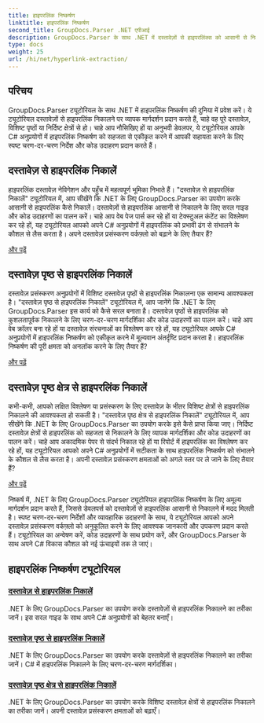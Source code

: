 ```yaml
---
title: हाइपरलिंक निष्कर्षण
linktitle: हाइपरलिंक निष्कर्षण
second_title: GroupDocs.Parser .NET एपीआई
description: GroupDocs.Parser के साथ .NET में दस्तावेज़ों से हाइपरलिंक्स को आसानी से निकालें। हाइपरलिंक निष्कर्षण के लिए चरण-दर-चरण मार्गदर्शिकाओं के साथ अपने C# अनुप्रयोगों को बेहतर बनाएँ।
type: docs
weight: 25
url: /hi/net/hyperlink-extraction/
---
```

## परिचय

GroupDocs.Parser ट्यूटोरियल के साथ .NET में हाइपरलिंक निष्कर्षण की दुनिया में प्रवेश करें। ये ट्यूटोरियल दस्तावेज़ों से हाइपरलिंक निकालने पर व्यापक मार्गदर्शन प्रदान करते हैं, चाहे वह पूरे दस्तावेज़, विशिष्ट पृष्ठों या निर्दिष्ट क्षेत्रों से हो। चाहे आप नौसिखिए हों या अनुभवी डेवलपर, ये ट्यूटोरियल आपके C# अनुप्रयोगों में हाइपरलिंक निष्कर्षण को सहजता से एकीकृत करने में आपकी सहायता करने के लिए स्पष्ट चरण-दर-चरण निर्देश और कोड उदाहरण प्रदान करते हैं।

## दस्तावेज़ से हाइपरलिंक निकालें

हाइपरलिंक दस्तावेज़ नेविगेशन और पहुँच में महत्वपूर्ण भूमिका निभाते हैं। "दस्तावेज़ से हाइपरलिंक निकालें" ट्यूटोरियल में, आप सीखेंगे कि .NET के लिए GroupDocs.Parser का उपयोग करके आसानी से हाइपरलिंक कैसे निकालें। दस्तावेज़ों से हाइपरलिंक आसानी से निकालने के लिए सरल गाइड और कोड उदाहरणों का पालन करें। चाहे आप वेब पेज पार्स कर रहे हों या टेक्स्टुअल कंटेंट का विश्लेषण कर रहे हों, यह ट्यूटोरियल आपको अपने C# अनुप्रयोगों में हाइपरलिंक को प्रभावी ढंग से संभालने के कौशल से लैस करता है। अपने दस्तावेज़ प्रसंस्करण वर्कफ़्लो को बढ़ाने के लिए तैयार हैं?

[और पढ़ें](./extract-hyperlinks-from-document/)

## दस्तावेज़ पृष्ठ से हाइपरलिंक निकालें

दस्तावेज़ प्रसंस्करण अनुप्रयोगों में विशिष्ट दस्तावेज़ पृष्ठों से हाइपरलिंक निकालना एक सामान्य आवश्यकता है। "दस्तावेज़ पृष्ठ से हाइपरलिंक निकालें" ट्यूटोरियल में, आप जानेंगे कि .NET के लिए GroupDocs.Parser इस कार्य को कैसे सरल बनाता है। दस्तावेज़ पृष्ठों से हाइपरलिंक को कुशलतापूर्वक निकालने के लिए चरण-दर-चरण मार्गदर्शिका और कोड उदाहरणों का पालन करें। चाहे आप वेब क्रॉलर बना रहे हों या दस्तावेज़ संरचनाओं का विश्लेषण कर रहे हों, यह ट्यूटोरियल आपके C# अनुप्रयोगों में हाइपरलिंक निष्कर्षण को एकीकृत करने में मूल्यवान अंतर्दृष्टि प्रदान करता है। हाइपरलिंक निष्कर्षण की पूरी क्षमता को अनलॉक करने के लिए तैयार हैं?

[और पढ़ें](./extract-hyperlinks-from-document-page/)

## दस्तावेज़ पृष्ठ क्षेत्र से हाइपरलिंक निकालें

कभी-कभी, आपको लक्षित विश्लेषण या प्रसंस्करण के लिए दस्तावेज़ के भीतर विशिष्ट क्षेत्रों से हाइपरलिंक निकालने की आवश्यकता हो सकती है। "दस्तावेज़ पृष्ठ क्षेत्र से हाइपरलिंक निकालें" ट्यूटोरियल में, आप सीखेंगे कि .NET के लिए GroupDocs.Parser का उपयोग करके इसे कैसे प्राप्त किया जाए। निर्दिष्ट दस्तावेज़ क्षेत्रों से हाइपरलिंक को सहजता से निकालने के लिए व्यापक मार्गदर्शिका और कोड उदाहरणों का पालन करें। चाहे आप अकादमिक पेपर से संदर्भ निकाल रहे हों या रिपोर्ट में हाइपरलिंक का विश्लेषण कर रहे हों, यह ट्यूटोरियल आपको अपने C# अनुप्रयोगों में सटीकता के साथ हाइपरलिंक निष्कर्षण को संभालने के कौशल से लैस करता है। अपनी दस्तावेज़ प्रसंस्करण क्षमताओं को अगले स्तर पर ले जाने के लिए तैयार हैं?

[और पढ़ें](./extract-hyperlinks-from-document-page-area/)

निष्कर्ष में, .NET के लिए GroupDocs.Parser ट्यूटोरियल हाइपरलिंक निष्कर्षण के लिए अमूल्य मार्गदर्शन प्रदान करते हैं, जिससे डेवलपर्स को दस्तावेज़ों से हाइपरलिंक आसानी से निकालने में मदद मिलती है। स्पष्ट चरण-दर-चरण निर्देशों और व्यावहारिक उदाहरणों के साथ, ये ट्यूटोरियल आपको अपने दस्तावेज़ प्रसंस्करण वर्कफ़्लो को अनुकूलित करने के लिए आवश्यक जानकारी और उपकरण प्रदान करते हैं। ट्यूटोरियल का अन्वेषण करें, कोड उदाहरणों के साथ प्रयोग करें, और GroupDocs.Parser के साथ अपने C# विकास कौशल को नई ऊंचाइयों तक ले जाएं।
## हाइपरलिंक निष्कर्षण ट्यूटोरियल
### [दस्तावेज़ से हाइपरलिंक निकालें](./extract-hyperlinks-from-document/)
.NET के लिए GroupDocs.Parser का उपयोग करके दस्तावेज़ों से हाइपरलिंक निकालने का तरीका जानें। इस सरल गाइड के साथ अपने C# अनुप्रयोगों को बेहतर बनाएँ।
### [दस्तावेज़ पृष्ठ से हाइपरलिंक निकालें](./extract-hyperlinks-from-document-page/)
.NET के लिए GroupDocs.Parser का उपयोग करके दस्तावेज़ों से हाइपरलिंक निकालने का तरीका जानें। C# में हाइपरलिंक निकालने के लिए चरण-दर-चरण मार्गदर्शिका।
### [दस्तावेज़ पृष्ठ क्षेत्र से हाइपरलिंक निकालें](./extract-hyperlinks-from-document-page-area/)
.NET के लिए GroupDocs.Parser का उपयोग करके विशिष्ट दस्तावेज़ क्षेत्रों से हाइपरलिंक निकालने का तरीका जानें। अपनी दस्तावेज़ प्रसंस्करण क्षमताओं को बढ़ाएँ।